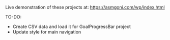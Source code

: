 Live demonstration of these projects at: https://asmgoni.com/wp/index.html


TO-DO:
* Create CSV data and load it for GoalProgressBar project
* Update style for main navigation
